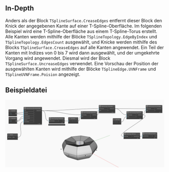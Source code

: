 ## In-Depth
Anders als der Block `TSplineSurface.CreaseEdges` entfernt dieser Block den Knick der angegebenen Kante auf einer T-Spline-Oberfläche.
Im folgenden Beispiel wird eine T-Spline-Oberfläche aus einem T-Spline-Torus erstellt. Alle Kanten werden mithilfe der Blöcke `TSplineTopology.EdgeByIndex` und `TSplineTopology.EdgesCount` ausgewählt, und Knicke werden mithilfe des Blocks `TSplineSurface.CreaseEdges` auf alle Kanten angewendet. Ein Teil der Kanten mit Indizes von 0 bis 7 wird dann ausgewählt, und der umgekehrte Vorgang wird angewendet. Diesmal wird der Block `TSplineSurface.UncreaseEdges` verwendet. Eine Vorschau der Position der ausgewählten Kanten wird mithilfe der Blöcke `TSplineEdge.UVNFrame` und `TSplineUVNFrame.Poision` angezeigt.

## Beispieldatei

![Example](./Autodesk.DesignScript.Geometry.TSpline.TSplineSurface.UncreaseEdges_img.jpg)
